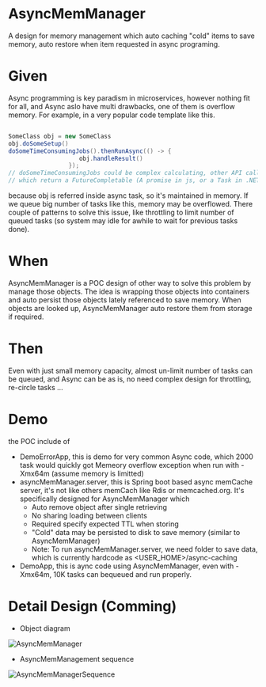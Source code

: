 # AsyncMemManager
A design for memory management which auto caching "cold" items to save memory, auto restore when item requested in async programing.

# Given
Async programming is key paradism in microservices, however nothing fit for all, and Async aslo have multi drawbacks, one of them is overflow memory. For example, in a very popular code template like this.

```java

SomeClass obj = new SomeClass
obj.doSomeSetup()
doSomeTimeConsumingJobs().thenRunAsync(() -> {
                    obj.handleResult()
                 }); 
// doSomeTimeConsumingJobs could be complex calculating, other API calling, database reading 
// which return a FutureCompletable (A promise in js, or a Task in .NET) ...
```              
              
because obj is referred inside async task, so it's maintained in memory. If we queue big number of tasks like this, memory may be overflowed.
There couple of patterns to solve this issue, like throttling to limit number of queued tasks (so system may idle for awhile to wait for previous tasks done). 

# When
AsyncMemManager is a POC design of other way to solve this problem by manage those objects. The idea is wrapping those objects into containers and auto persist those objects lately referenced to save memory. When objects are looked up, AsyncMemManager auto restore them from storage if required.

# Then
Even with just small memory capacity, almost un-limit number of tasks can be queued, and Async can be as is, no need complex design for throttling, re-circle tasks ...

# Demo
the POC include of 
- DemoErrorApp, this is demo for very common Async code, which 2000 task would quickly got Memeory overflow exception when run with -Xmx64m (assume memory is limitted)
- asyncMemManager.server, this is Spring boot based async memCache server, it's not like others memCach like Rdis or memcached.org. It's specifically designed for AsyncMemManager which
    + Auto remove object after single retrieving 
    + No sharing loading between clients
    + Required specify expected TTL when storing
    + "Cold" data may be persisted to disk to save memory (similar to AsyncMemManager)
    + Note: To run asyncMemManager.server, we need folder to save data, which is currently hardcode as <USER_HOME>/async-caching
- DemoApp, this is aync code using AsyncMemManager, even with -Xmx64m, 10K tasks can bequeued and run properly.

# Detail Design (Comming)
  + Object diagram
  
![AsyncMemManager](https://user-images.githubusercontent.com/46674635/123992309-2047e500-d991-11eb-9085-6da9d4f4742c.png)

  + AsyncMemManagement sequence

![AsyncMemManagerSequence](https://user-images.githubusercontent.com/46674635/124046257-5bb0d680-d9c6-11eb-94a7-87dbb773ef5a.jpg)

